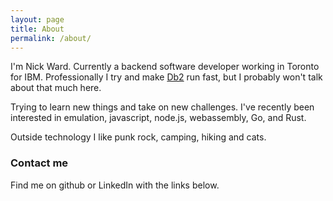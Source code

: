 ```yaml
---
layout: page
title: About
permalink: /about/
---
```


I'm Nick Ward. Currently a backend software developer working in Toronto for IBM. Professionally I try and make [Db2](https://www.ibm.com/analytics/db2) run fast, but I probably won't talk about that much here.

Trying to learn new things and take on new challenges. I've recently been interested in emulation, javascript, node.js, webassembly, Go, and Rust. 

Outside technology I like punk rock, camping, hiking and cats.

### Contact me

Find me on github or LinkedIn with the links below.
